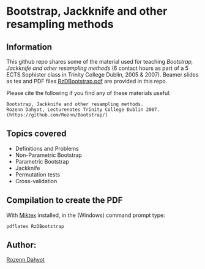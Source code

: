 # Bootstrap, Jackknife and other resampling methods 

## Information

This github repo shares some of the material used for teaching *Bootstrap, Jackknife and other resampling methods* 
(6 contact hours as part of a 5 ECTS Sophister class in Trinity College Dublin, 2005 & 2007).
Beamer slides as tex  and  PDF files [RzDBootstrap.pdf](RzDBootstrap.pdf) are provided in this repo.

Please cite the following if you find any of these materials useful:

```
Bootstrap, Jackknife and other resampling methods.
Rozenn Dahyot, Lecturenotes Trinity College Dublin 2007. 
(https://github.com/Roznn/Bootstrap/)
```

## Topics covered

+ Definitions and Problems
+  Non-Parametric Bootstrap
+  Parametric Bootstrap
+ Jackknife
+ Permutation tests
+ Cross-validation

## Compilation to create the PDF

With [Miktex](https://miktex.org/) installed, in the (Windows) command prompt type:

```
pdflatex RzDBootstrap
```

## Author: 
[Rozenn Dahyot](https://twitter.com/RDahyot)
